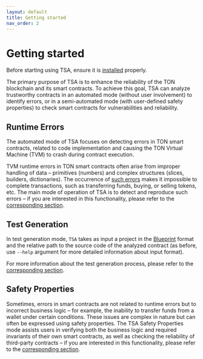```yaml
---
layout: default
title: Getting started
nav_order: 2
---
```


# Getting started

Before starting using TSA, ensure it is [installed](../installation) properly.

The primary purpose of TSA is to enhance the reliability of the TON blockchain and its smart contracts. 
To achieve this goal, TSA can analyze trustworthy contracts in an automated mode (without user involvement) to identify errors, 
or in a semi-automated mode (with user-defined safety properties) to check smart contracts for vulnerabilities and reliability.

## Runtime Errors

The automated mode of TSA focuses on detecting errors in TON smart contracts, 
related to code implementation and causing the TON Virtual Machine (TVM) to crash during contract execution.

TVM runtime errors in TON smart contracts often arise from improper handling of data – 
primitives (numbers) and complex structures (slices, builders, dictionaries). 
The occurrence of [such errors](../error-types) makes it impossible to complete transactions, such as transferring funds, buying, or selling tokens, etc. 
The main mode of operation of TSA is to detect and reproduce such errors – if you are interested in this functionality, 
please refer to the [corresponding section](error-detection-mode).

## Test Generation

In test generation mode, `TSA` takes as input a project in the [Blueprint](https://github.com/ton-org/blueprint) format and
the relative path to the source code of the analyzed contract (as before, use `--help` argument for more detailed information about input format).

For more information about the test generation process, please refer to the [corresponding section](test-gen-mode).

## Safety Properties

Sometimes, errors in smart contracts are not related to runtime errors but to incorrect business logic – 
for example, the inability to transfer funds from a wallet under certain conditions. 
These issues are complex in nature but can often be expressed using safety properties. 
The TSA Safety Properties mode assists users in verifying both the business logic and required invariants of their own smart contracts, 
as well as checking the reliability of third-party contracts – if you are interested in this functionality,
please refer to the [corresponding section](safety-properties-mode).
